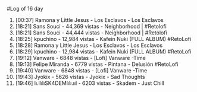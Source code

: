 #Log of 16 day

1. [00:37] Ramona y Little Jesus - Los Esclavos - Los Esclavos
1. [18:21] Sans Souci - 44,369 vistas - Neighborhood | #Retolofi
1. [18:21] Sans Souci - 44,444 vistas - Neighborhood | #Retolofi
1. [18:25] kpuchino - 12,984 vistas - Kafein Nuki (FULL ALBUM) #RetoLofi
1. [18:28] Ramona y Little Jesus - Los Esclavos - Los Esclavos
1. [18:29] kpuchino - 12,984 vistas - Kafein Nuki (FULL ALBUM) #RetoLofi
1. [19:12] Vanware - 6848 vistas - [Lofi] Vanware -Time
1. [19:13] Felipe Miranda - 6779 vistas - Pintana - Delusión #RetoLofi
1. [19:40] Vanware - 6848 vistas - [Lofi] Vanware -Time
1. [19:43] Jyokix - 5626 vistas - Jyokix - Sad Thoughts
1. [19:46] lı.llılıSK4DEMlılı.ııl - 6203 vistas - Skadem - Just Chill
